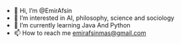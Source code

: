 - 👋 Hi, I’m @EmirAfsin
- 👀 I’m interested in AI, philosophy, science and sociology
- 🌱 I’m currently learning Java And Python
- 📫 How to reach me emirafsinmas@gmail.com

<!---
EmirAfsin/EmirAfsin is a ✨ special ✨ repository because its `README.md` (this file) appears on your GitHub profile.
You can click the Preview link to take a look at your changes.
--->
